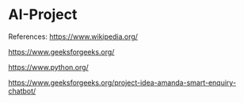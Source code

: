 # AI-Project
References:
https://www.wikipedia.org/

https://www.geeksforgeeks.org/

https://www.python.org/

https://www.geeksforgeeks.org/project-idea-amanda-smart-enquiry-chatbot/
